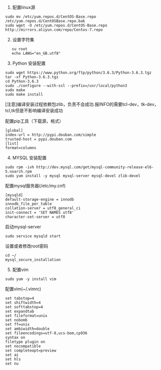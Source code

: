 1. 配置linux源

  ```shell
  sudo mv /etc/yum.repos.d/CentOS-Base.repo /etc/yum.repos.d/CentOSBase.repo.bak
  sudo wget -O /etc/yum.repos.d/CentOS-Base.repo http://mirrors.aliyun.com/repo/Centos-7.repo
  ```

2. 设置字符集

```shell
   su root
   echo LANG="en_GB.utf8"
```

3. Python 安装配置

```shell
sudo wget https://www.python.org/ftp/python/3.6.3/Python-3.6.3.tgz
tar -xf Python-3.6.3.tgz
cd Python-3.6.3
sudo ./configure --with-ssl --prefix=/usr/local/python3
sudo make
sudo make install
```

[注意]编译安装过程依赖包zlib，负责不会成功.报INFO的需要tcl-dev，tk-dev，tcl,tk但是不影响编译安装成功

配置pip工具（下载源，格式）

```shell
[global]
index-url = http://pypi.douban.com/simple
trusted-host = pypi.douban.com
[list]
format=columns
```

4. MYSQL 安装配置

```shell
sudo rpm -ivh http://dev.mysql.com/get/mysql-community-release-el6-5.noarch.rpm
sudo yum install -y mysql mysql-server mysql-devel zlib-devel 
```

配置mysql服务器(/etc/my.cnf)

```
[mysqld]
default-storage-engine = innodb
innodb_file_per_table
collation-server = utf8_general_ci
init-connect = 'SET NAMES utf8'
character-set-server = utf8 
```

启动mysql-server

```shell
sudo service mysqld start
```

设置或者修改root密码

```shell
cd ~/
mysql_secure_installation
```

5. 配置vim

```shell
sudo yum -y install vim
```

配置vim(~/.vimrc)

```shell
set tabstop=4
set shiftwidth=4
set softtabstop=4
set expandtab
set fileformat=unix
set nobomb
set ff=unix
set ambiwidth=double
set fileencodings=utf-8,ucs-bom,cp936
syntax on
filetype plugin on
set nocompatible
set completeopt=preview
set ai
set hls
set nu
```



